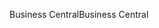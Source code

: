 <span data-ttu-id="df1dd-101">Business Central</span><span class="sxs-lookup"><span data-stu-id="df1dd-101">Business Central</span></span>
